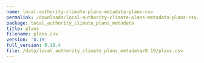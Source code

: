 ```yaml
---
name: local-authority-climate-plans-metadata-plans-csv
permalink: /downloads/local-authority-climate-plans-metadata-plans-csv/0_19
package: local_authority_climate_plans_metadata
title: plans
filename: plans.csv
version: '0.19'
full_version: 0.19.4
file: /data/local_authority_climate_plans_metadata/0.19/plans.csv
---
```

